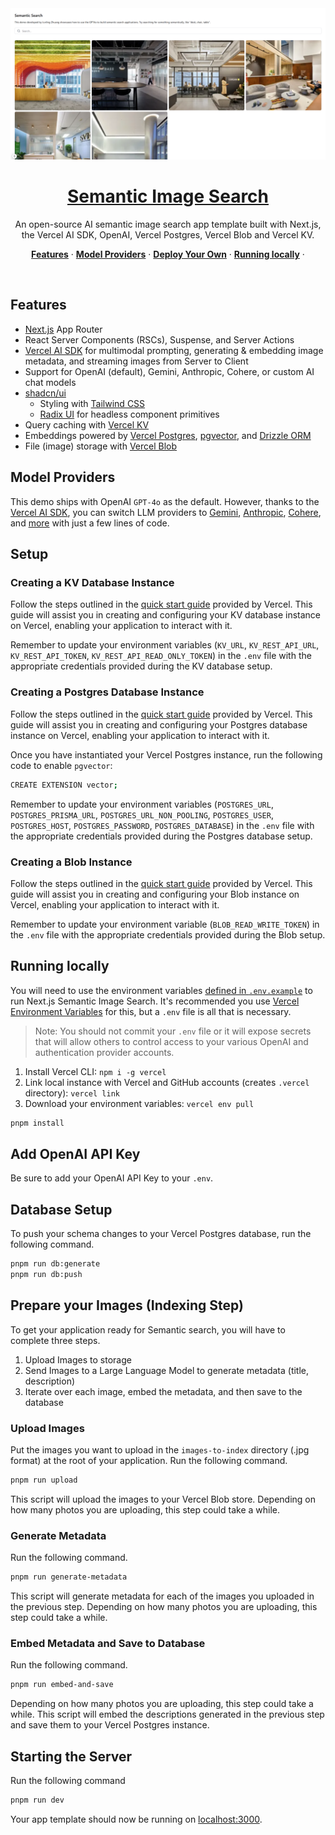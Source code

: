 <a href="https://semantic-search.vercel.app">
  <img alt="Next.js 14 and App Router Semantic Search." src="./public/Cover Page.png">
  <h1 align="center">Semantic Image Search</h1>
</a>

<p align="center">
  An open-source AI semantic image search app template built with Next.js, the Vercel AI SDK, OpenAI, Vercel Postgres, Vercel Blob and Vercel KV.
</p>

<p align="center">
  <a href="#features"><strong>Features</strong></a> ·
  <a href="#model-providers"><strong>Model Providers</strong></a> ·
  <a href="#deploy-your-own"><strong>Deploy Your Own</strong></a> ·
  <a href="#running-locally"><strong>Running locally</strong></a> ·
</p>
<br/>

## Features

- [Next.js](https://nextjs.org) App Router
- React Server Components (RSCs), Suspense, and Server Actions
- [Vercel AI SDK](https://sdk.vercel.ai/docs) for multimodal prompting, generating & embedding image metadata, and streaming images from Server to Client
- Support for OpenAI (default), Gemini, Anthropic, Cohere, or custom AI chat models
- [shadcn/ui](https://ui.shadcn.com)
  - Styling with [Tailwind CSS](https://tailwindcss.com)
  - [Radix UI](https://radix-ui.com) for headless component primitives
- Query caching with [Vercel KV](https://vercel.com/storage/kv)
- Embeddings powered by [Vercel Postgres](https://vercel.com/storage/kv), [pgvector](https://github.com/pgvector/pgvector-node#drizzle-orm), and [Drizzle ORM](https://orm.drizzle.team/)
- File (image) storage with [Vercel Blob](https://vercel.com/storage/blob)

## Model Providers

This demo ships with OpenAI `GPT-4o` as the default. However, thanks to the [Vercel AI SDK](https://sdk.vercel.ai/docs), you can switch LLM providers to [Gemini](https://gemini.google.com/), [Anthropic](https://anthropic.com), [Cohere](https://cohere.com/), and [more](https://sdk.vercel.ai/providers/ai-sdk-providers) with just a few lines of code.

## Setup

### Creating a KV Database Instance

Follow the steps outlined in the [quick start guide](https://vercel.com/docs/storage/vercel-kv/quickstart#create-a-kv-database) provided by Vercel. This guide will assist you in creating and configuring your KV database instance on Vercel, enabling your application to interact with it.

Remember to update your environment variables (`KV_URL`, `KV_REST_API_URL`, `KV_REST_API_TOKEN`, `KV_REST_API_READ_ONLY_TOKEN`) in the `.env` file with the appropriate credentials provided during the KV database setup.

### Creating a Postgres Database Instance

Follow the steps outlined in the [quick start guide](https://vercel.com/docs/storage/vercel-postgres/quickstart) provided by Vercel. This guide will assist you in creating and configuring your Postgres database instance on Vercel, enabling your application to interact with it.

Once you have instantiated your Vercel Postgres instance, run the following code to enable `pgvector`:

```bash
CREATE EXTENSION vector;
```

Remember to update your environment variables (`POSTGRES_URL`, `POSTGRES_PRISMA_URL`, `POSTGRES_URL_NON_POOLING`, `POSTGRES_USER`, `POSTGRES_HOST`, `POSTGRES_PASSWORD`, `POSTGRES_DATABASE`) in the `.env` file with the appropriate credentials provided during the Postgres database setup.

### Creating a Blob Instance

Follow the steps outlined in the [quick start guide](https://vercel.com/docs/storage/vercel-blob) provided by Vercel. This guide will assist you in creating and configuring your Blob instance on Vercel, enabling your application to interact with it.

Remember to update your environment variable (`BLOB_READ_WRITE_TOKEN`) in the `.env` file with the appropriate credentials provided during the Blob setup.

## Running locally

You will need to use the environment variables [defined in `.env.example`](.env.example) to run Next.js Semantic Image Search. It's recommended you use [Vercel Environment Variables](https://vercel.com/docs/projects/environment-variables) for this, but a `.env` file is all that is necessary.

> Note: You should not commit your `.env` file or it will expose secrets that will allow others to control access to your various OpenAI and authentication provider accounts.

1. Install Vercel CLI: `npm i -g vercel`
2. Link local instance with Vercel and GitHub accounts (creates `.vercel` directory): `vercel link`
3. Download your environment variables: `vercel env pull`

```bash
pnpm install
```

## Add OpenAI API Key

Be sure to add your OpenAI API Key to your `.env`.

## Database Setup

To push your schema changes to your Vercel Postgres database, run the following command.

```bash
pnpm run db:generate
pnpm run db:push
```

## Prepare your Images (Indexing Step)

To get your application ready for Semantic search, you will have to complete three steps.

1. Upload Images to storage
2. Send Images to a Large Language Model to generate metadata (title, description)
3. Iterate over each image, embed the metadata, and then save to the database

### Upload Images

Put the images you want to upload in the `images-to-index` directory (.jpg format) at the root of your application. Run the following command.

```bash
pnpm run upload
```

This script will upload the images to your Vercel Blob store.
Depending on how many photos you are uploading, this step could take a while.

### Generate Metadata

Run the following command.

```bash
pnpm run generate-metadata
```

This script will generate metadata for each of the images you uploaded in the previous step.
Depending on how many photos you are uploading, this step could take a while.

### Embed Metadata and Save to Database

Run the following command.

```bash
pnpm run embed-and-save
```

Depending on how many photos you are uploading, this step could take a while. This script will embed the descriptions generated in the previous step and save them to your Vercel Postgres instance.

## Starting the Server

Run the following command

```bash
pnpm run dev
```

Your app template should now be running on [localhost:3000](http://localhost:3000/).
